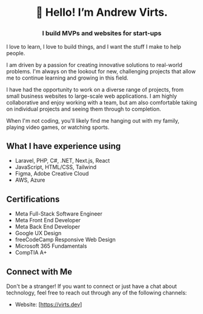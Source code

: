 # <p align="center">👋 Hello! I’m Andrew Virts.</p>
### <p align="center">I build MVPs and websites for start-ups</p>
I love to learn, I love to build things, and I want the stuff I make to help people.

I am driven by a passion for creating innovative solutions to real-world problems. I'm always on the lookout for new, challenging projects that allow me to continue learning and growing in this field.

I have had the opportunity to work on a diverse range of projects, from small business websites to large-scale web applications. I am highly collaborative and enjoy working with a team, but am also comfortable taking on individual projects and seeing them through to completion.

When I'm not coding, you'll likely find me hanging out with my family, playing video games, or watching sports.

## What I have experience using

- Laravel, PHP, C#, .NET, Next.js, React
- JavaScript, HTML/CSS, Tailwind
- Figma, Adobe Creative Cloud
- AWS, Azure

## Certifications

- Meta Full-Stack Software Engineer
- Meta Front End Developer
- Meta Back End Developer
- Google UX Design
- freeCodeCamp Responsive Web Design
- Microsoft 365 Fundamentals
- CompTIA A+

## Connect with Me

Don't be a stranger! If you want to connect or just have a chat about technology, feel free to reach out through any of the following channels:

- Website: [https://virts.dev]
